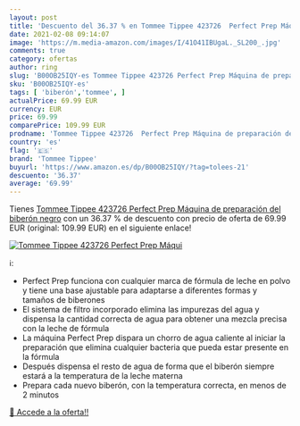 ```yaml
---
layout: post
title: 'Descuento del 36.37 % en Tommee Tippee 423726  Perfect Prep Máqui'
date: 2021-02-08 09:14:07
image: 'https://m.media-amazon.com/images/I/41O41IBUgaL._SL200_.jpg'
comments: true
category: ofertas
author: ring
slug: 'B00OB25IQY-es Tommee Tippee 423726 Perfect Prep Máquina de preparación...'
sku: 'B00OB25IQY-es'
tags: [ 'biberón','tommee', ]
actualPrice: 69.99 EUR
currency: EUR
price: 69.99
comparePrice: 109.99 EUR
prodname: 'Tommee Tippee 423726  Perfect Prep Máquina de preparación del biberón negro'
country: 'es'
flag: '🇪🇸'
brand: 'Tommee Tippee'
buyurl: 'https://www.amazon.es/dp/B00OB25IQY/?tag=tolees-21'
descuento: '36.37'
average: '69.99'
---
```


Tienes [Tommee Tippee 423726  Perfect Prep Máquina de preparación del biberón negro](https://www.amazon.es/dp/B00OB25IQY/?tag=tolees-21) con un 36.37 % de descuento con precio de oferta de 69.99 EUR (original: 109.99 EUR) en el siguiente enlace!

[![Tommee Tippee 423726  Perfect Prep Máqui](https://m.media-amazon.com/images/I/41O41IBUgaL._SL200_.jpg)](https://www.amazon.es/dp/B00OB25IQY/?tag=tolees-21)

ℹ️:

- Perfect Prep funciona con cualquier marca de fórmula de leche en polvo y tiene una base ajustable para adaptarse a diferentes formas y tamaños de biberones
- El sistema de filtro incorporado elimina las impurezas del agua y dispensa la cantidad correcta de agua para obtener una mezcla precisa con la leche de fórmula
- La máquina Perfect Prep dispara un chorro de agua caliente al iniciar la preparación que elimina cualquier bacteria que pueda estar presente en la fórmula
- Después dispensa el resto de agua de forma que el biberón siempre estará a la temperatura de la leche materna
- Prepara cada nuevo biberón, con la temperatura correcta, en menos de 2 minutos

[🛒 Accede a la oferta!!](https://www.amazon.es/dp/B00OB25IQY/?tag=tolees-21)
